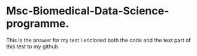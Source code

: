 # Msc-Biomedical-Data-Science-programme.
This is the answer for my test
I enclosed both the code and the text part of this test to my github
